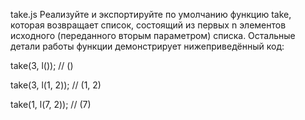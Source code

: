 take.js
Реализуйте и экспортируйте по умолчанию функцию take, которая возвращает список, состоящий из первых n элементов исходного (переданного вторым параметром) списка.
Остальные детали работы функции демонстрирует нижеприведённый код:

take(3, l()); // ()

take(3, l(1, 2)); // (1, 2)

take(1, l(7, 2)); // (7)
